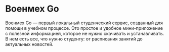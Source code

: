 # Военмех Go

Военмех Go — первый локальный студенческий сервис, созданный для помощи в учебном процессе. Это простое и удобное мини-приложение с полезной информацией, которое не нужно скачивать и устанавливать. В нем есть все, что нужно студенту: от расписания занятий до актуальных новостей.
